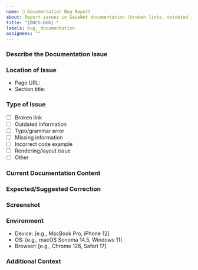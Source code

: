 ```yaml
---
name: 🐛 Documentation Bug Report
about: Report issues in GaiaNet documentation (broken links, outdated info, rendering issues, etc.)
title: "[DOCS-BUG] "
labels: bug, documentation
assignees: ""
---
```


### Describe the Documentation Issue

<!-- Clear description of the documentation problem -->

### Location of Issue

<!--
  Where is the problem located? (Required)
  - Please provide the full URL to the page
  - Or file path (e.g., /guides/quick-start.md)
-->

- Page URL:
- Section title:

### Type of Issue

<!-- Check all that apply -->

- [ ] Broken link
- [ ] Outdated information
- [ ] Typo/grammar error
- [ ] Missing information
- [ ] Incorrect code example
- [ ] Rendering/layout issue
- [ ] Other

### Current Documentation Content

<!-- What the documentation currently says (if applicable) -->

### Expected/Suggested Correction

<!-- What the documentation should say instead -->

### Screenshot

<!-- Add screenshot if showing visual issue (drag & drop image here) -->

### Environment

<!-- Where did you encounter the issue? -->

- Device: [e.g., MacBook Pro, iPhone 12]
- OS: [e.g., macOS Sonoma 14.5, Windows 11]
- Browser: [e.g., Chrome 126, Safari 17]

### Additional Context

<!--
  Any other helpful information:
  - When did you first notice this issue?
  - Related GitHub issues/PRs?
  - Suggested priority (Low/Medium/High)?
-->
